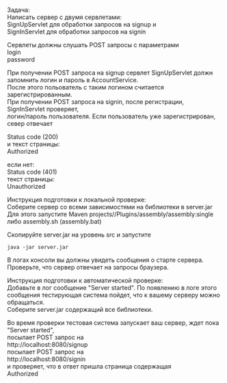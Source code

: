 Задача:  
Написать сервер с двумя сервлетами:  
SignUpServlet для обработки запросов на signup и  
SignInServlet для обработки запросов на signin  
  
Сервлеты должны слушать POST запросы с параметрами  
login  
password  
  
При получении POST запроса на signup сервлет SignUpServlet должн запомнить логин и пароль в AccountService.  
После этого польователь с таким логином считается зарегистрированным.  
При получении POST запроса на signin, после регистрации, SignInServlet проверяет,  
логин/пароль пользователя. Если пользователь уже зарегистрирован, север отвечает  
  
Status code (200)  
и текст страницы:  
Authorized  
  
если нет:  
Status code (401)  
текст страницы:  
Unauthorized  
  
Инструкция подготовки к локальной проверке:  
Соберите сервер со всеми зависимостями на библиотеки в server.jar  
Для этого запустите Maven projects/<Project name>/Plugins/assembly/assembly:single  
либо assembly.sh (assembly.bat)  
  
Скопируйте server.jar на уровень src и запустите  
```shell
java -jar server.jar  
```  
  
В логах консоли вы должны увидеть сообщения о старте сервера.  
Проверьте, что сервер отвечает на запросы браузера.  
  
Инструкция подготовки к автоматической проверке:  
Добавьте в лог сообщение "Server started". По появлению в логе этого сообщения тестирующая система пойдет, что к вашему серверу можно обращаться.  
Соберите server.jar содержащий все библиотеки.  
  
Во время проверки тестовая система запускает ваш сервер, ждет пока "Server started",  
посылает POST запрос на  
http://localhost:8080/signup  
посылает POST запрос на  
http://localhost:8080/signin  
и проверяет, что в ответ пришла страница содержащая  
Authorized


